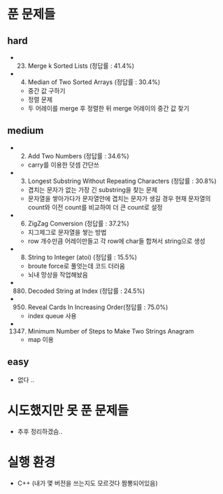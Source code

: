 # 푼 문제들
## hard
- 23. Merge k Sorted Lists (정답률 : 41.4%) 
- 4. Median of Two Sorted Arrays (정답률 : 30.4%) 
  - 중간 값 구하기
  - 정렬 문제 
  - 두 어레이를 merge 후 정렬한 뒤 merge 어레이의 중간 값 찾기
## medium
- 2. Add Two Numbers (정답률 : 34.6%) 
  - carry를 이용한 덧셈 간단쓰
- 3. Longest Substring Without Repeating Characters (정답률 : 30.8%) 
  - 겹치는 문자가 없는 가장 긴 substring을 찾는 문제
  - 문자열을 쌓아가다가 문자열안에 겹치는 문자가 생길 경우 현재 문자열의 count와 이전 count를 비교하여 더 큰 count로 설정
- 6. ZigZag Conversion (정답률 : 37.2%)
  - 지그제그로 문자열을 쌓는 방법
  - row 개수만큼 어레이만들고 각 row에 char들 합쳐서 string으로 생성
- 8. String to Integer (atoi) (정답률 : 15.5%) 
  - broute force로 풀엇는데 코드 더러움
  - 뇌내 망상을 작업해놨음
- 880. Decoded String at Index (정답률 : 24.5%)
- 950. Reveal Cards In Increasing Order(정답률 : 75.0%)
  - index queue 사용 
- 1347. Minimum Number of Steps to Make Two Strings Anagram
  - map 이용

## easy
- 없다 ..
# 시도했지만 못 푼 문제들
- 추후 정리하겠슴..
# 실행 환경
- C++ (내가 몇 버전을 쓰는지도 모르것다 짬뽕되어있음)